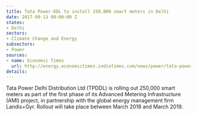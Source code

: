 ```yaml
---
title: Tata Power-DDL to install 250,000 smart meters in Delhi
date: 2017-09-13 00:00:00 Z
states:
- Delhi
sectors:
- Climate Change and Energy
subsectors:
- Power
sources:
- name: Economic Times
  url: http://energy.economictimes.indiatimes.com/news/power/tata-power-distribution-firm-rolls-out-mega-smart-metering-drive-for-consumers/60365543
details: 
---
```


Tata Power Delhi Distribution Ltd (TPDDL) is rolling out 250,000 smart meters as part of the first phase of its Advanced Metering Infrastructure (AMI) project, in partnership with the global energy management firm Landis+Gyr. Rollout will take place between March 2018 and March 2019. 
